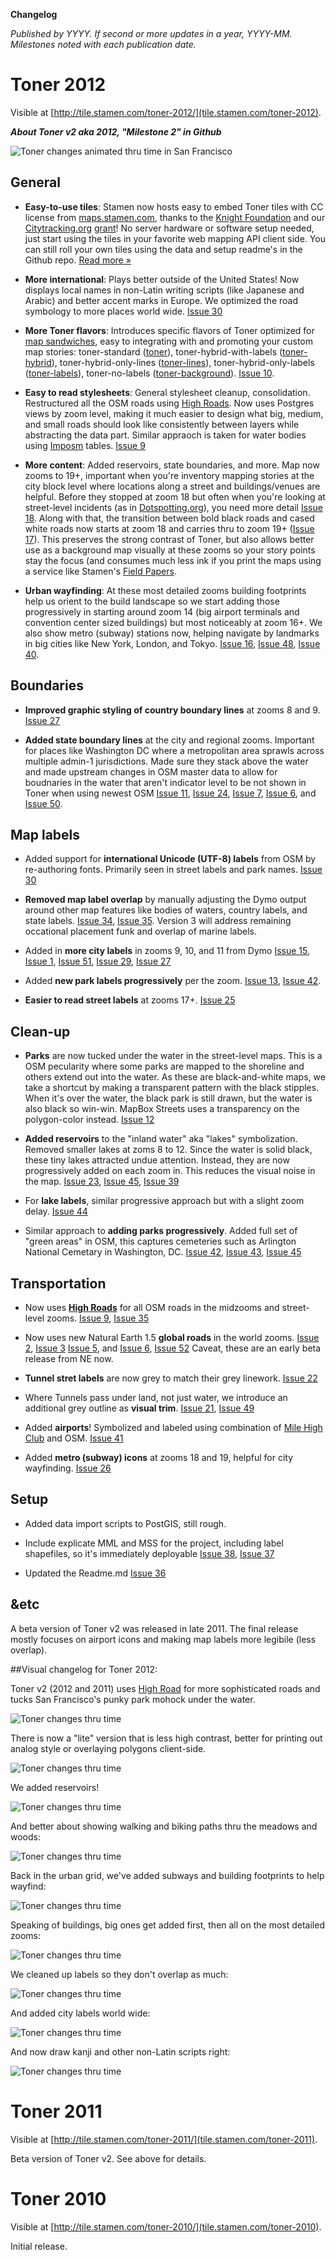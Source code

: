 **Changelog**

_Published by YYYY. If second or more updates in a year, YYYY-MM. Milestones noted with each publication date._


# Toner 2012

Visible at [http://tile.stamen.com/toner-2012/](tile.stamen.com/toner-2012).

***About Toner v2 aka 2012, "Milestone 2" in Github***

![Toner changes animated thru time in San Francisco](https://github.com/Citytracking/toner/raw/master/images/toner_animated_gif_v1_2010_to_v2_gm_2012.gif)

## General

* **Easy-to-use tiles**: Stamen now hosts easy to embed Toner tiles with CC license from [maps.stamen.com](http://maps.stamen.com), thanks to the [Knight Foundation](http://newschallenge.tumblr.com/) and our [Citytracking.org](http://citytracking.org/) [grant](http://content.stamen.com/knight_news_challenge_update)! No server hardware or software setup needed, just start using the tiles in your favorite web mapping API client side. You can still roll your own tiles using the data and setup readme's in the Github repo. [Read more »](http://maps.stamen.com)

* **More international**: Plays better outside of the United States! Now displays local names in non-Latin writing scripts (like Japanese and Arabic) and better accent marks in Europe. We optimized the road symbology to more places world wide. [Issue 30](https://github.com/Citytracking/toner/issues/30)

* **More Toner flavors**: Introduces specific flavors of Toner optimized for [map sandwiches](http://blogs.esri.com/esri/arcgis/2009/07/13/the-map-sandwich/), easy to integrating with and promoting your custom map stories: toner-standard ([toner](tilefarm.stamen.com/toner-2012)), toner-hybrid-with-labels ([toner-hybrid](tilefarm.stamen.com/toner-hybrid-with-labels)), toner-hybrid-only-lines ([toner-lines](tilefarm.stamen.com/toner-lines)), toner-hybrid-only-labels ([toner-labels](tilefarm.stamen.com/toner-labels)), toner-no-labels ([toner-background](tilefarm.stamen.com/toner-no-labels)). [Issue 10](https://github.com/Citytracking/toner/issues/10).

* **Easy to read stylesheets**: General stylesheet cleanup, consolidation. Restructured all the OSM roads using [High Roads](http://github.com/migurski/high-roads/). Now uses Postgres views by zoom level, making it much easier to design what big, medium, and small roads should look like consistently between layers while abstracting the data part. Similar appraoch is taken for water bodies using [Imposm](http://imposm.org/) tables. [Issue 9](https://github.com/Citytracking/toner/issues/9)

* **More content**: Added reservoirs, state boundaries, and more. Map now zooms to 19+, important when you're inventory mapping stories at the city block level where locations along a street and buildings/venues are helpful. Before they stopped at zoom 18 but often when you're looking at street-level incidents (as in [Dotspotting.org](http://www.dotspotting.org)), you need more detail [Issue 18](https://github.com/Citytracking/toner/issues/18). Along with that, the transition between bold black roads and cased white roads now starts at zoom 18 and carries thru to zoom 19+ ([Issue 17](https://github.com/Citytracking/toner/issues/17)). This preserves the strong contrast of Toner, but also allows better use as a background map visually at these zooms so your story points stay the focus (and consumes much less ink if you print the maps using a service like Stamen's [Field Papers](http://www.fieldpapers.org). 

* **Urban wayfinding**: At these most detailed zooms building footprints help us orient to the build landscape so we start adding those progressively in starting around zoom 14 (big airport terminals and convention center sized buildings) but most noticeably at zoom 16+. We also show metro (subway) stations now, helping navigate by landmarks in big cities like New York, London, and Tokyo. [Issue 16](https://github.com/Citytracking/toner/issues/16),  [Issue 48](https://github.com/Citytracking/toner/issues/48), [Issue 40](https://github.com/Citytracking/toner/issues/40).

## Boundaries

* **Improved graphic styling of country boundary lines** at zooms 8 and 9. [Issue 27](https://github.com/Citytracking/toner/issues/27)

* **Added state boundary lines** at the city and regional zooms. Important for places like Washington DC where a metropolitan area sprawls across multiple admin-1 jurisdictions. Made sure they stack above the water and made upstream changes in OSM master data to allow for boudnaries in the water that aren't indicator level to be not shown in Toner when using newest OSM [Issue 11](https://github.com/Citytracking/toner/issues/11), [Issue 24](https://github.com/Citytracking/toner/issues/24), [Issue 7](https://github.com/Citytracking/toner/issues/7), [Issue 6](https://github.com/Citytracking/toner/issues/6), and [Issue 50](https://github.com/Citytracking/toner/issues/50).

## Map labels

* Added support for **international Unicode (UTF-8) labels** from OSM by re-authoring fonts. Primarily seen in street labels and park names. [Issue 30](https://github.com/Citytracking/toner/issues/30)

* **Removed map label overlap** by manually adjusting the Dymo output around other map features like bodies of waters, country labels, and state labels. [Issue 34](https://github.com/Citytracking/toner/issues/34), [Issue 35](https://github.com/Citytracking/toner/issues/35). Version 3 will address remaining occational placement funk and overlap of marine labels.

* Added in **more city labels** in zooms 9, 10, and 11 from Dymo [Issue 15](https://github.com/Citytracking/toner/issues/15), [Issue 1](https://github.com/Citytracking/toner/issues/1), [Issue 51](https://github.com/Citytracking/toner/issues/51), [Issue 29](https://github.com/Citytracking/toner/issues/51), [Issue 27](https://github.com/Citytracking/toner/issues/27)

* Added **new park labels progressively** per the zoom. [Issue 13](https://github.com/Citytracking/toner/issues/13), [Issue 42](https://github.com/Citytracking/toner/issues/42).

* **Easier to read street labels** at zooms 17+. [Issue 25](https://github.com/Citytracking/toner/issues/25)

## Clean-up

* **Parks** are now tucked under the water in the street-level maps. This is a OSM pecularity where some parks are mapped to the shoreline and others extend out into the water. As these are black-and-white maps, we take a shortcut by making a transparent pattern with the black stipples. When it's over the water, the black park is still drawn, but the water is also black so win-win. MapBox Streets uses a transparency on the polygon-color instead. [Issue 12](https://github.com/Citytracking/toner/issues/12)

* **Added reservoirs** to the "inland water" aka "lakes" symbolization. Removed smaller lakes at zoms 8 to 12. Since the water is solid black, these tiny lakes attracted undue attention. Instead, they are now progressively added on each zoom in. This reduces the visual noise in the map. [Issue 23](https://github.com/Citytracking/toner/issues/23), [Issue 45](https://github.com/Citytracking/toner/issues/45), [Issue 39](https://github.com/Citytracking/toner/issues/39)

* For **lake labels**, similar progressive approach but with a slight zoom delay. [Issue 44](https://github.com/Citytracking/toner/issues/44)

* Similar approach to **adding parks progressively**. Added full set of "green areas" in OSM, this captures cemeteries such as Arlington National Cemetary in Washington, DC. [Issue 42](https://github.com/Citytracking/toner/issues/42), [Issue 43](https://github.com/Citytracking/toner/issues/43), [Issue 45](https://github.com/Citytracking/toner/issues/45)

## Transportation

* Now uses **[High Roads](https://github.com/migurski/HighRoad)** for all OSM roads in the midzooms and street-level zooms. [Issue 9](https://github.com/Citytracking/toner/issues/9), [Issue 35](https://github.com/Citytracking/toner/issues/35)

* Now uses new Natural Earth 1.5 **global roads** in the world zooms. [Issue 2](https://github.com/Citytracking/toner/issues/2), [Issue 3](https://github.com/Citytracking/toner/issues/3) [Issue 5](https://github.com/Citytracking/toner/issues/5), and  [Issue 6](https://github.com/Citytracking/toner/issues/6), [Issue 52](https://github.com/Citytracking/toner/issues/52) Caveat, these are an early beta release from NE now.

* **Tunnel stret labels** are now grey to match their grey linework. [Issue 22](https://github.com/Citytracking/toner/issues/22)

* Where Tunnels pass under land, not just water, we introduce an additional grey outline as **visual trim**. [Issue 21](https://github.com/Citytracking/toner/issues/21), [Issue 49](https://github.com/Citytracking/toner/issues/49)

* Added **airports**! Symbolized and labeled using combination of [Mile High Club](http://github/nvkelso/mile-high-club/) and OSM. [Issue 41](https://github.com/Citytracking/toner/issues/41)

* Added **metro (subway) icons** at zooms 18 and 19, helpful for city wayfinding. [Issue 26](https://github.com/Citytracking/toner/issues/26)

## Setup

* Added data import scripts to PostGIS, still rough.

* Include explicate MML and MSS for the project, including label shapefiles, so it's immediately deployable [Issue 38](https://github.com/Citytracking/toner/issues/38), [Issue 37](https://github.com/Citytracking/toner/issues/37)

* Updated the Readme.md [Issue 36](https://github.com/Citytracking/toner/issues/36)

## &etc

A beta version of Toner v2 was released in late 2011. The final release mostly focuses on airport icons and making map labels more legibile (less overlap).

##Visual changelog for Toner 2012:

Toner v2 (2012 and 2011) uses [High Road](https://github.com/migurski/HighRoad) for more sophisticated roads and tucks San Francisco's punky park mohock under the water.

![Toner changes thru time](https://github.com/Citytracking/toner/raw/master/images/sf_mohack_high_roads.gif)

There is now a "lite" version that is less high contrast, better for printing out analog style or overlaying polygons client-side.

![Toner changes thru time](https://github.com/Citytracking/toner/raw/master/images/sf_toner_lite.gif)

We added reservoirs!

![Toner changes thru time](https://github.com/Citytracking/toner/raw/master/images/dc_md_va_reservoirs_roads_state_lines.gif)

And better about showing walking and biking paths thru the meadows and woods:

![Toner changes thru time](https://github.com/Citytracking/toner/raw/master/images/sf_reservoirs_roads.gif)

Back in the urban grid, we've added subways and building footprints to help wayfind:

![Toner changes thru time](https://github.com/Citytracking/toner/raw/master/images/nyc_subway_building_wayfinding.gif)

Speaking of buildings, big ones get added first, then all on the most detailed zooms:

![Toner changes thru time](https://github.com/Citytracking/toner/raw/master/images/dc_buildings_v2.gif)

We cleaned up labels so they don't overlap as much:

![Toner changes thru time](https://github.com/Citytracking/toner/raw/master/images/east_coast_label_overlap.gif)

And added city labels world wide:

![Toner changes thru time](https://github.com/Citytracking/toner/raw/master/images/london_paris_everywhere.gif)

And now draw kanji and other non-Latin scripts right:

![Toner changes thru time](https://github.com/Citytracking/toner/raw/master/images/tokyo_everywhere.gif)


# Toner 2011

Visible at [http://tile.stamen.com/toner-2011/](tile.stamen.com/toner-2011).

Beta version of Toner v2. See above for details.


# Toner 2010

Visible at [http://tile.stamen.com/toner-2010/](tile.stamen.com/toner-2010).

Initial release.
